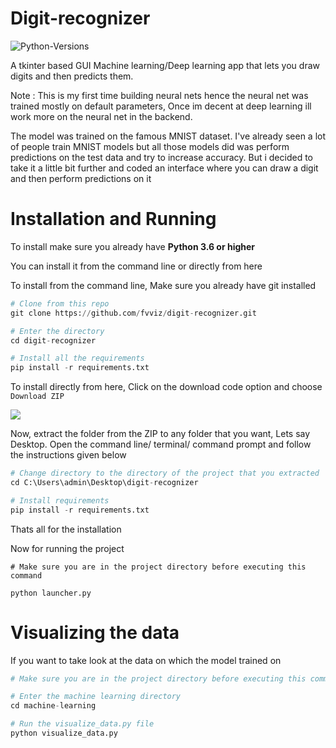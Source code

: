 # Digit-recognizer
![Python-Versions](https://img.shields.io/badge/python-3.7-blue?style=flat-square)

A tkinter based GUI Machine learning/Deep learning app that lets you draw digits and then predicts them.

Note : This is my first time building neural nets hence the neural net was trained mostly on default parameters, Once im decent at deep learning ill work more on the neural net in the backend.

The model was trained on the famous MNIST dataset. I've already seen a lot of people train MNIST models but all those models did was perform predictions on the test data and try to increase accuracy. But i decided to take it a little bit further and coded an interface where you can draw a digit and then perform predictions on it

# Installation and Running

To install make sure you already have **Python 3.6 or higher**

You can install it from the command line or directly from here 

To install from the command line, Make sure you already have git installed

```py
# Clone from this repo
git clone https://github.com/fvviz/digit-recognizer.git

# Enter the directory
cd digit-recognizer

# Install all the requirements
pip install -r requirements.txt
```

To install directly from here, Click on the download code option and choose `Download ZIP`

<img src = https://media.discordapp.net/attachments/719145459909787668/766991181241647114/unknown.png>


Now, extract the folder from the ZIP to any folder that you want, Lets say Desktop. Open the command line/ terminal/ command prompt and follow the instructions given below

```python
# Change directory to the directory of the project that you extracted
cd C:\Users\admin\Desktop\digit-recognizer

# Install requirements
pip install -r requirements.txt
```

Thats all for the installation

Now for running the project
```
# Make sure you are in the project directory before executing this command

python launcher.py
```

# Visualizing the data

If you want to take look at the data on which the model trained on

```python
# Make sure you are in the project directory before executing this command

# Enter the machine learning directory
cd machine-learning

# Run the visualize_data.py file
python visualize_data.py
```



